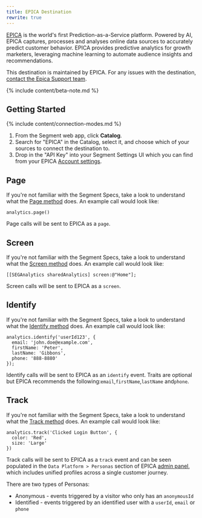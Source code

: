 ```yaml
---
title: EPICA Destination
rewrite: true
---
```


[EPICA](https://www.epica.ai?utm_source=segmentio&utm_medium=docs&utm_campaign=partners) is the world's first Prediction-as-a-Service platform. Powered by AI, EPICA captures, processes and analyses online data sources to accurately predict customer behavior. EPICA provides predictive analytics for growth marketers, leveraging machine learning to automate audience insights and recommendations.

This destination is maintained by EPICA. For any issues with the destination, [contact the Epica Support team](mailto:support@epica.ai).

{% include content/beta-note.md %}


## Getting Started

{% include content/connection-modes.md %}

1. From the Segment web app, click **Catalog**.
2. Search for "EPICA" in the Catalog, select it, and choose which of your sources to connect the destination to.
3. Drop in the "API Key" into your Segment Settings UI which you can find from your EPICA [Account settings](https://platform.epica.ai/account).


## Page

If you're not familiar with the Segment Specs, take a look to understand what the [Page method](https://segment.com/docs/connections/spec/page/) does. An example call would look like:

```
analytics.page()
```

Page calls will be sent to EPICA as a `page`.


## Screen

If you're not familiar with the Segment Specs, take a look to understand what the [Screen method](https://segment.com/docs/connections/spec/page/) does. An example call would look like:

```
[[SEGAnalytics sharedAnalytics] screen:@"Home"];
```

Screen calls will be sent to EPICA as a `screen`.


## Identify

If you're not familiar with the Segment Specs, take a look to understand what the [Identify method](https://segment.com/docs/connections/spec/identify/) does. An example call would look like:

```
analytics.identify('userId123', {
  email: 'john.doe@example.com',
  firstName: 'Peter',
  lastName: 'Gibbons',
  phone: '888-8880'
});
```

Identify calls will be sent to EPICA as an `identify` event. Traits are optional but EPICA recommends the following:`email`,`firstName`,`lastName` and`phone`.


## Track

If you're not familiar with the Segment Specs, take a look to understand what the [Track method](https://segment.com/docs/connections/spec/track/) does. An example call would look like:

```
analytics.track('Clicked Login Button', {
  color: 'Red',
  size: 'Large'
})
```

Track calls will be sent to EPICA as a `track` event and can be seen populated in the `Data Platform > Personas` section of EPICA [admin panel](https://platform.epica.ai/personas), which includes unified profiles across a single customer journey.

There are two types of Personas:

- Anonymous - events triggered by a visitor who only has an `anonymousId`
- Identified - events triggered by an identified user with a `userId`, `email` or `phone`
